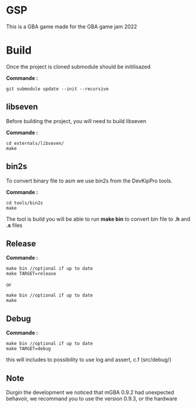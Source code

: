 # GSP

This is a GBA game made for the GBA game jam 2022

# Build

Once the project is cloned submodule should be initilisazed

**Commande :**
```
git submodule update --init --recursive
```

## libseven

Before building the project, you will need to build libseven

**Commande :**
```
cd externals/libseven/
make
```
## bin2s

To convert binary file to asm we use bin2s from the DevKipPro tools.

**Commande :**
```
cd tools/bin2s
make
```

The tool is build you will be able to run **make bin** to convert bin file to **.h** and **.s** files

## Release

**Commande :**
```
make bin //optional if up to date
make TARGET=release
```
or
```
make bin //optional if up to date
make
```

## Debug

**Commande :**
```
make bin //optional if up to date
make TARGET=debug
```
this will includes to possibility to use log and assert, c.f (src/debug/)

## Note

Durgin the development we noticed that mGBA 0.9.2 had unexpected behavoir, we recommand you to use the version 0.9.3, or the hardware
